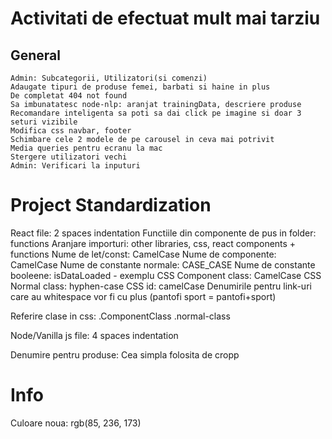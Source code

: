 # Activitati de efectuat mult mai tarziu
## General
    Admin: Subcategorii, Utilizatori(si comenzi)
    Adaugate tipuri de produse femei, barbati si haine in plus
    De completat 404 not found
    Sa imbunatatesc node-nlp: aranjat trainingData, descriere produse
    Recomandare inteligenta sa poti sa dai click pe imagine si doar 3 seturi vizibile
    Modifica css navbar, footer
    Schimbare cele 2 modele de pe carousel in ceva mai potrivit
    Media queries pentru ecranu la mac
    Stergere utilizatori vechi
    Admin: Verificari la inputuri
    


# Project Standardization
React file: 2 spaces indentation
Functiile din componente de pus in folder: functions
Aranjare importuri: other libraries, css, react components + functions
Nume de let/const: CamelCase
Nume de componente: CamelCase
Nume de constante normale: CASE_CASE
Nume de constante booleene: isDataLoaded - exemplu
CSS Component class: CamelCase
CSS Normal class: hyphen-case
CSS id: camelCase
Denumirile pentru link-uri care au whitespace vor fi cu plus (pantofi sport = pantofi+sport)

Referire clase in css: .ComponentClass .normal-class

Node/Vanilla js file: 4 spaces indentation

Denumire pentru produse: Cea simpla folosita de cropp

# Info
Culoare noua: rgb(85, 236, 173)